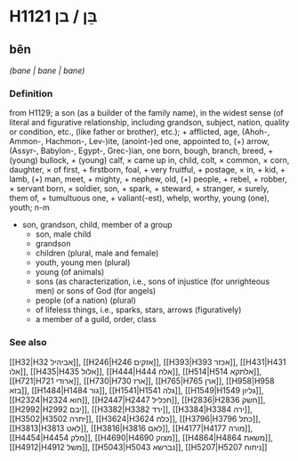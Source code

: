 # H1121 בֵּן / בן

## bên

_(bane | bane | bane)_

### Definition

from H1129; a son (as a builder of the family name), in the widest sense (of literal and figurative relationship, including grandson, subject, nation, quality or condition, etc., (like father or brother), etc.); + afflicted, age, (Ahoh-, Ammon-, Hachmon-, Lev-)ite, (anoint-)ed one, appointed to, (+) arrow, (Assyr-, Babylon-, Egypt-, Grec-)ian, one born, bough, branch, breed, + (young) bullock, + (young) calf, × came up in, child, colt, × common, × corn, daughter, × of first, + firstborn, foal, + very fruitful, + postage, × in, + kid, + lamb, (+) man, meet, + mighty, + nephew, old, (+) people, + rebel, + robber, × servant born, × soldier, son, + spark, + steward, + stranger, × surely, them of, + tumultuous one, + valiant(-est), whelp, worthy, young (one), youth; n-m

- son, grandson, child, member of a group
  - son, male child
  - grandson
  - children (plural, male and female)
  - youth, young men (plural)
  - young (of animals)
  - sons (as characterization, i.e., sons of injustice (for unrighteous men) or sons of God (for angels)
  - people (of a nation) (plural)
  - of lifeless things, i.e., sparks, stars, arrows (figuratively)
  - a member of a guild, order, class

### See also

[[H32|H32 אביהיל]], [[H246|H246 אזקים]], [[H393|H393 אכזר]], [[H431|H431 אלו]], [[H435|H435 אלול]], [[H444|H444 אלח]], [[H514|H514 אלתקא]], [[H721|H721 ארודי]], [[H730|H730 ארז]], [[H765|H765 ארן]], [[H958|H958 בזא]], [[H1484|H1484 גור]], [[H1541|H1541 גלה]], [[H1549|H1549 גליון]], [[H2324|H2324 חוא]], [[H2447|H2447 חכליל]], [[H2836|H2836 חשק]], [[H2992|H2992 יבם]], [[H3382|H3382 ירד]], [[H3384|H3384 ירה]], [[H3502|H3502 יתרה]], [[H3624|H3624 כלח]], [[H3796|H3796 כתל]], [[H3813|H3813 לאט]], [[H3816|H3816 לאם]], [[H4177|H4177 מורה]], [[H4454|H4454 מלק]], [[H4690|H4690 מצוק]], [[H4864|H4864 משאת]], [[H4912|H4912 משל]], [[H5043|H5043 נברשא]], [[H5207|H5207 ניחוח]]
